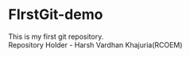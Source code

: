 # FIrstGit-demo
This is my first git repository.
<br>
Repository Holder - Harsh Vardhan Khajuria(RCOEM)
